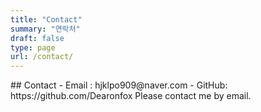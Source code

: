 ```yaml
---
title: "Contact"
summary: "연락처"
draft: false
type: page
url: /contact/
---
```

<div class="justify">
## Contact
- Email : hjklpo909@naver.com  
- GitHub: https://github.com/Dearonfox  
Please contact me by email.
</div>